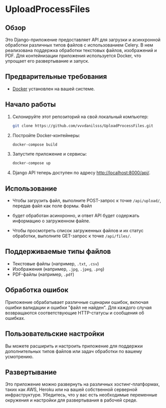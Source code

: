 # UploadProcessFiles

## Обзор
Это Django-приложение предоставляет API для загрузки и асинхронной обработки различных типов файлов с
использованием Celery. В нем реализована поддержка обработки текстовых файлов, изображений и PDF. Для 
контейнизации приложения используется Docker, что упрощает его развертывание и запуск.

## Предварительные требования
- [Docker](https://www.docker.com/get-started) установлен на вашей системе.

## Начало работы
1. Склонируйте этот репозиторий на свой локальный компьютер:
   ```bash
   git clone https://github.com/vvvdanilsss/UploadProcessFiles.git
   
   ```

2. Постройте Docker-контейнеры:
   ```bash
   docker-compose build

   ```

3. Запустите приложение и сервисы:
   ```bash
   docker-compose up
   
   ```

4. Django API теперь доступен по адресу [http://localhost:8000/api/](http://localhost:8000/api/).

## Использование
- Чтобы загрузить файл, выполните POST-запрос к точке `/api/upload/`, передав файл как поле формы. Файл
- будет обработан асинхронно, и ответ API будет содержать информацию о загруженном файле.

- Чтобы просмотреть список загруженных файлов и их статус обработки, выполните GET-запрос к точке `/api/files/`.

## Поддерживаемые типы файлов
- Текстовые файлы (например, `.txt`, `.csv`)
- Изображения (например, `.jpg`, `.jpeg`, `.png`)
- PDF-файлы (например, `.pdf`)

## Обработка ошибок
Приложение обрабатывает различные сценарии ошибок, включая ошибки валидации и ошибки "файл не найден". Для 
каждого случая возвращаются соответствующие HTTP-статусы и сообщения об ошибках.

## Пользовательские настройки
Вы можете расширить и настроить приложение для поддержки дополнительных типов файлов или задач обработки по 
вашему усмотрению.

## Развертывание
Это приложение можно развернуть на различных хостинг-платформах, таких как AWS, Heroku или на вашей собственной 
серверной инфраструктуре. Убедитесь, что у вас есть необходимые переменные окружения и настройки для развертывания 
в рабочей среде.
